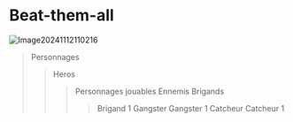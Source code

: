 # Beat-them-all

![Image20241112110216](https://github.com/user-attachments/assets/69c2ba37-63ac-439f-a5bf-21496ac761fd)

>Personnages
>>Heros
>>> Personnages jouables
>>Ennemis
>>> Brigands
>>>> Brigand 1
>>> Gangster
>>>> Gangster 1
>>> Catcheur
>>>> Catcheur 1

